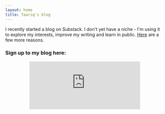 ```yaml
---
layout: home
title: Taariq's blog
---
```


I recently started a blog on Substack. I don't yet have a niche - I'm using it to explore my interests, improve my writing and learn in public. [Here](https://taariqismail.com/2021-01-07-Thinking-on-paper/) are a few more reasons. 

### Sign up to my blog here:
<div
  style="text-align:center;width:100%;">
<iframe https://taariqismail.com/2021-01-07-Thinking-on-paper/src="https://taariq.substack.com/embed" width="350" height="150" style="border:1px solid #EEE; background:white; margin: 0 auto; dislay: block;" frameborder="0" scrolling="no"></iframe>

</div>

<!-- Html Elements for Search
<div id="search-container">
<input type="text" id="search-input" placeholder="search...">
<ul id="results-container"></ul>
</div>

<!-- Script pointing to search-script.js
<script src="{{ site.baseurl }}/assets/js/search-script.js" type="text/javascript"></script>

<!-- Configuration 
<script>
SimpleJekyllSearch({
  searchInput: document.getElementById('search-input'),
  resultsContainer: document.getElementById('results-container'),
  json: '/search.json'
})
</script>
-->
